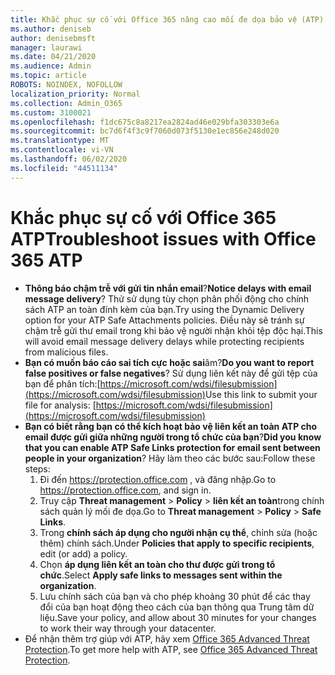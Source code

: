 ```yaml
---
title: Khắc phục sự cố với Office 365 nâng cao mối đe dọa bảo vệ (ATP)
ms.author: deniseb
author: denisebmsft
manager: laurawi
ms.date: 04/21/2020
ms.audience: Admin
ms.topic: article
ROBOTS: NOINDEX, NOFOLLOW
localization_priority: Normal
ms.collection: Admin_O365
ms.custom: 3100021
ms.openlocfilehash: f1dc675c8a8217ea2824ad46e029bfa303303e6a
ms.sourcegitcommit: bc7d6f4f3c9f7060d073f5130e1ec856e248d020
ms.translationtype: MT
ms.contentlocale: vi-VN
ms.lasthandoff: 06/02/2020
ms.locfileid: "44511134"
---
```

# <a name="troubleshoot-issues-with-office-365-atp"></a><span data-ttu-id="700e2-102">Khắc phục sự cố với Office 365 ATP</span><span class="sxs-lookup"><span data-stu-id="700e2-102">Troubleshoot issues with Office 365 ATP</span></span>

- <span data-ttu-id="700e2-103">**Thông báo chậm trễ với gửi tin nhắn email**?</span><span class="sxs-lookup"><span data-stu-id="700e2-103">**Notice delays with email message delivery**?</span></span> <span data-ttu-id="700e2-104">Thử sử dụng tùy chọn phân phối động cho chính sách ATP an toàn đính kèm của bạn.</span><span class="sxs-lookup"><span data-stu-id="700e2-104">Try using the Dynamic Delivery option for your ATP Safe Attachments policies.</span></span> <span data-ttu-id="700e2-105">Điều này sẽ tránh sự chậm trễ gửi thư email trong khi bảo vệ người nhận khỏi tệp độc hại.</span><span class="sxs-lookup"><span data-stu-id="700e2-105">This will avoid email message delivery delays while protecting recipients from malicious files.</span></span>
- <span data-ttu-id="700e2-106">**Bạn có muốn báo cáo sai tích cực hoặc sai**âm?</span><span class="sxs-lookup"><span data-stu-id="700e2-106">**Do you want to report false positives or false negatives**?</span></span> <span data-ttu-id="700e2-107">Sử dụng liên kết này để gửi tệp của bạn để phân tích:[https://microsoft.com/wdsi/filesubmission](https://microsoft.com/wdsi/filesubmission)</span><span class="sxs-lookup"><span data-stu-id="700e2-107">Use this link to submit your file for analysis: [https://microsoft.com/wdsi/filesubmission](https://microsoft.com/wdsi/filesubmission)</span></span>
- <span data-ttu-id="700e2-108">**Bạn có biết rằng bạn có thể kích hoạt bảo vệ liên kết an toàn ATP cho email được gửi giữa những người trong tổ chức của bạn**?</span><span class="sxs-lookup"><span data-stu-id="700e2-108">**Did you know that you can enable ATP Safe Links protection for email sent between people in your organization**?</span></span> <span data-ttu-id="700e2-109">Hãy làm theo các bước sau:</span><span class="sxs-lookup"><span data-stu-id="700e2-109">Follow these steps:</span></span>
    1. <span data-ttu-id="700e2-110">Đi đến https://protection.office.com , và đăng nhập.</span><span class="sxs-lookup"><span data-stu-id="700e2-110">Go to https://protection.office.com, and sign in.</span></span>
    2. <span data-ttu-id="700e2-111">Truy cập **Threat management**  >  **Policy**  >  **liên kết an toàn**trong chính sách quản lý mối đe dọa.</span><span class="sxs-lookup"><span data-stu-id="700e2-111">Go to **Threat management** > **Policy** > **Safe Links**.</span></span>
    3. <span data-ttu-id="700e2-112">Trong **chính sách áp dụng cho người nhận cụ thể**, chỉnh sửa (hoặc thêm) chính sách.</span><span class="sxs-lookup"><span data-stu-id="700e2-112">Under **Policies that apply to specific recipients**, edit (or add) a policy.</span></span>
    4. <span data-ttu-id="700e2-113">Chọn **áp dụng liên kết an toàn cho thư được gửi trong tổ chức**.</span><span class="sxs-lookup"><span data-stu-id="700e2-113">Select **Apply safe links to messages sent within the organization**.</span></span>
    5. <span data-ttu-id="700e2-114">Lưu chính sách của bạn và cho phép khoảng 30 phút để các thay đổi của bạn hoạt động theo cách của bạn thông qua Trung tâm dữ liệu.</span><span class="sxs-lookup"><span data-stu-id="700e2-114">Save your policy, and allow about 30 minutes for your changes to work their way through your datacenter.</span></span>
- <span data-ttu-id="700e2-115">Để nhận thêm trợ giúp với ATP, hãy xem [Office 365 Advanced Threat Protection](https://docs.microsoft.com/microsoft-365/security/office-365-security/office-365-atp).</span><span class="sxs-lookup"><span data-stu-id="700e2-115">To get more help with ATP, see [Office 365 Advanced Threat Protection](https://docs.microsoft.com/microsoft-365/security/office-365-security/office-365-atp).</span></span>